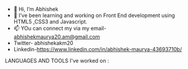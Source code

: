 - 👋 Hi, I’m Abhishek
- 🌱 I’ve been learning and working on Front End development using HTML5 ,CSS3 and Javascript.
- 📫 YOu can connect my via my email- abhishekmaurya20.am@gmail.com
- Twitter- abhishekakm20
- Linkedin-https://www.linkedin.com/in/abhishek-maurya-43693710b/

LANGUAGES AND  TOOLS  I've worked on : 

<!---
abhiakm20/abhiakm20 is a ✨ special ✨ repository because its `README.md` (this file) appears on your GitHub profile.
You can click the Preview link to take a look at your changes.
--->
